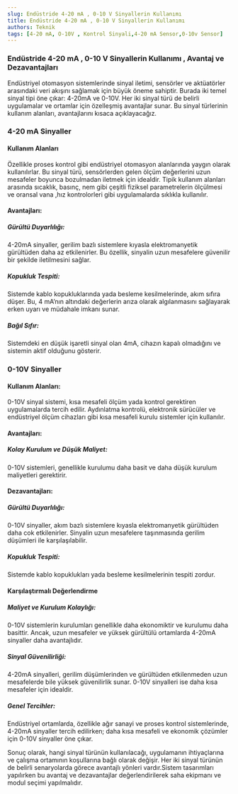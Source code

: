 ```yaml
---
slug: Endüstride 4-20 mA , 0-10 V Sinyallerin Kullanımı
title: Endüstride 4-20 mA , 0-10 V Sinyallerin Kullanımı
authors: Teknik
tags: [4-20 mA, O-10V , Kontrol Sinyali,4-20 mA Sensor,0-10v Sensor]
---
```



### Endüstride 4-20 mA , 0-10 V Sinyallerin Kullanımı  , Avantaj ve Dezavantajları
Endüstriyel otomasyon sistemlerinde sinyal iletimi, sensörler ve aktüatörler arasındaki veri akışını sağlamak için büyük öneme sahiptir. 
Burada  iki temel sinyal tipi öne çıkar: 4-20mA ve 0-10V. Her iki sinyal türü de belirli uygulamalar ve ortamlar için özelleşmiş avantajlar sunar. Bu sinyal türlerinin kullanım alanları, avantajlarını kısaca açıklayacağız.


### 4-20 mA Sinyaller
#### Kullanım Alanları
 Özellikle proses kontrol gibi endüstriyel otomasyon alanlarında yaygın olarak kullanılırlar. Bu sinyal türü, sensörlerden gelen ölçüm değerlerini uzun mesafeler boyunca bozulmadan iletmek için idealdir. Tipik kullanım alanları arasında sıcaklık, basınç, nem gibi çeşitli fiziksel parametrelerin ölçülmesi ve oransal vana ,hız kontrolorleri gibi uygulamalarda sıklıkla kullanılır.




####  Avantajları:
 
##### Gürültü Duyarlılığı: 
4-20mA sinyaller, gerilim bazlı sistemlere kıyasla elektromanyetik gürültüden daha az etkilenirler. Bu özellik, sinyalin uzun mesafelere güvenilir bir şekilde iletilmesini sağlar.

##### Kopukluk Tespiti: 
Sistemde kablo kopukluklarında yada besleme kesilmelerinde, akım sıfıra düşer. Bu, 4 mA’nın altındaki değerlerin arıza olarak algılanmasını sağlayarak erken uyarı ve müdahale imkanı sunar.
##### Bağıl Sıfır:
Sistemdeki en düşük işaretli sinyal olan 4mA, cihazın kapalı olmadığını ve sistemin aktif olduğunu gösterir.

 




### 0-10V Sinyaller
#### Kullanım Alanları:
 0-10V sinyal sistemi, kısa mesafeli ölçüm yada kontrol gerektiren uygulamalarda tercih edilir. Aydınlatma kontrolü, elektronik sürücüler ve endüstriyel ölçüm cihazları gibi kısa mesafeli kurulu sistemler için kullanılır.
#### Avantajları:
##### Kolay Kurulum ve Düşük Maliyet: 
0-10V sistemleri, genellikle kurulumu daha basit ve daha düşük kurulum maliyetleri gerektirir.

#### Dezavantajları:
##### Gürültü Duyarlılığı:
 0-10V sinyaller, akım bazlı sistemlere kıyasla elektromanyetik gürültüden daha cok etkilenirler. Sinyalin uzun mesafelere taşınmasında gerilim düşümleri ile karşılaşılabilir.

##### Kopukluk Tespiti: 
Sistemde kablo kopuklukları  yada besleme kesilmelerinin tespiti zordur.
 

#### Karşılaştırmalı Değerlendirme
##### Maliyet ve Kurulum Kolaylığı: 
0-10V sistemlerin kurulumları genellikle daha ekonomiktir ve kurulumu daha basittir. Ancak, uzun mesafeler ve yüksek gürültülü ortamlarda 4-20mA sinyaller daha avantajlıdır.
##### Sinyal Güvenilirliği: 
4-20mA sinyalleri, gerilim düşümlerinden ve gürültüden etkilenmeden uzun mesafelerde bile yüksek güvenilirlik sunar. 0-10V sinyalleri ise daha kısa mesafeler için idealdir.
##### Genel Tercihler: 
Endüstriyel ortamlarda, özellikle ağır sanayi ve proses kontrol sistemlerinde, 4-20mA sinyaller tercih edilirken; daha kısa mesafeli ve ekonomik çözümler için  0-10V sinyaller öne çıkar.

Sonuç olarak, hangi sinyal türünün kullanılacağı, uygulamanın ihtiyaçlarına ve çalışma ortamının koşullarına bağlı olarak değişir. Her iki sinyal türünün de belirli senaryolarda görece avantajlı yönleri vardır.Sistem tasarımları yapılırken bu avantaj ve dezavantajlar değerlendirilerek saha ekipmanı ve modul seçimi yapılmalıdır.




 